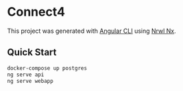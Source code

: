 # Connect4

This project was generated with [Angular CLI](https://github.com/angular/angular-cli) using [Nrwl Nx](https://nrwl.io/nx).

## Quick Start
```bash
docker-compose up postgres
ng serve api
ng serve webapp
```
